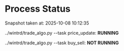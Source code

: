 # Process Status

Snapshot taken at: 2025-10-08 10:12:35

../wintrd/trade_algo.py --task price_update: **RUNNING**

../wintrd/trade_algo.py --task buy_sell: **NOT RUNNING**

